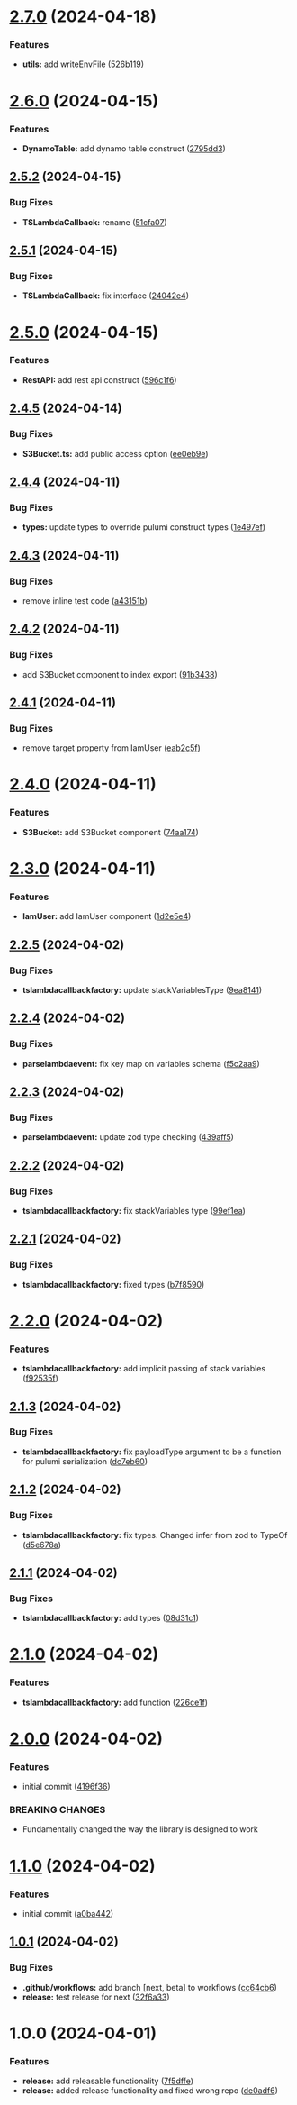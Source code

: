 # [2.7.0](https://github.com/thinairthings/air-pulumi/compare/v2.6.0...v2.7.0) (2024-04-18)


### Features

* **utils:** add writeEnvFile ([526b119](https://github.com/thinairthings/air-pulumi/commit/526b119f8dda625624249801f3e956ba2d698d6c))

# [2.6.0](https://github.com/thinairthings/air-pulumi/compare/v2.5.2...v2.6.0) (2024-04-15)


### Features

* **DynamoTable:** add dynamo table construct ([2795dd3](https://github.com/thinairthings/air-pulumi/commit/2795dd38a3fe17c97f66fb1c335d003502b36438))

## [2.5.2](https://github.com/thinairthings/air-pulumi/compare/v2.5.1...v2.5.2) (2024-04-15)


### Bug Fixes

* **TSLambdaCallback:** rename ([51cfa07](https://github.com/thinairthings/air-pulumi/commit/51cfa071f4d6578956a1da1760b9e69afb3620f7))

## [2.5.1](https://github.com/thinairthings/air-pulumi/compare/v2.5.0...v2.5.1) (2024-04-15)


### Bug Fixes

* **TSLambdaCallback:** fix interface ([24042e4](https://github.com/thinairthings/air-pulumi/commit/24042e4ca7125b154efdb1cb545e26fcc0cde455))

# [2.5.0](https://github.com/thinairthings/air-pulumi/compare/v2.4.5...v2.5.0) (2024-04-15)


### Features

* **RestAPI:** add rest api construct ([596c1f6](https://github.com/thinairthings/air-pulumi/commit/596c1f6ebcc16ee8c7ce9e97b1f719dbc4b166f2))

## [2.4.5](https://github.com/thinairthings/air-pulumi/compare/v2.4.4...v2.4.5) (2024-04-14)


### Bug Fixes

* **S3Bucket.ts:** add public access option ([ee0eb9e](https://github.com/thinairthings/air-pulumi/commit/ee0eb9e142a508de5f7e861632756585a716b8fe))

## [2.4.4](https://github.com/thinairthings/air-pulumi/compare/v2.4.3...v2.4.4) (2024-04-11)


### Bug Fixes

* **types:** update types to override pulumi construct types ([1e497ef](https://github.com/thinairthings/air-pulumi/commit/1e497efdd94da11a17fc205ebad82b1a8c073571))

## [2.4.3](https://github.com/thinairthings/air-pulumi/compare/v2.4.2...v2.4.3) (2024-04-11)


### Bug Fixes

* remove inline test code ([a43151b](https://github.com/thinairthings/air-pulumi/commit/a43151bda68fa463dba856d2b61e9ce2293900a7))

## [2.4.2](https://github.com/thinairthings/air-pulumi/compare/v2.4.1...v2.4.2) (2024-04-11)


### Bug Fixes

* add S3Bucket component to index export ([91b3438](https://github.com/thinairthings/air-pulumi/commit/91b3438661cef14a96e2059bd39497dbc8a73ffd))

## [2.4.1](https://github.com/thinairthings/air-pulumi/compare/v2.4.0...v2.4.1) (2024-04-11)


### Bug Fixes

* remove target property from IamUser ([eab2c5f](https://github.com/thinairthings/air-pulumi/commit/eab2c5f8b7959c257972968fe80490afbdfb3362))

# [2.4.0](https://github.com/thinairthings/air-pulumi/compare/v2.3.0...v2.4.0) (2024-04-11)


### Features

* **S3Bucket:** add S3Bucket component ([74aa174](https://github.com/thinairthings/air-pulumi/commit/74aa17440eedc17ad0afc4f18019f30179775e32))

# [2.3.0](https://github.com/thinairthings/air-pulumi/compare/v2.2.5...v2.3.0) (2024-04-11)


### Features

* **IamUser:** add IamUser component ([1d2e5e4](https://github.com/thinairthings/air-pulumi/commit/1d2e5e42ecfd809a296838332b055a2f51af5709))

## [2.2.5](https://github.com/thinairthings/air-pulumi/compare/v2.2.4...v2.2.5) (2024-04-02)


### Bug Fixes

* **tslambdacallbackfactory:** update stackVariablesType ([9ea8141](https://github.com/thinairthings/air-pulumi/commit/9ea8141407f0c0837b0233e516ad5a7a01216aa5))

## [2.2.4](https://github.com/thinairthings/air-pulumi/compare/v2.2.3...v2.2.4) (2024-04-02)


### Bug Fixes

* **parselambdaevent:** fix key map on variables schema ([f5c2aa9](https://github.com/thinairthings/air-pulumi/commit/f5c2aa9148cf1ab34c813ff3b7bdb9302b211914))

## [2.2.3](https://github.com/thinairthings/air-pulumi/compare/v2.2.2...v2.2.3) (2024-04-02)


### Bug Fixes

* **parselambdaevent:** update zod type checking ([439aff5](https://github.com/thinairthings/air-pulumi/commit/439aff57a0a08a3b221a456bb1e246eea9c9ed61))

## [2.2.2](https://github.com/thinairthings/air-pulumi/compare/v2.2.1...v2.2.2) (2024-04-02)


### Bug Fixes

* **tslambdacallbackfactory:** fix stackVariables type ([99ef1ea](https://github.com/thinairthings/air-pulumi/commit/99ef1ea4cca982ba917d8e67a3044c98ad120800))

## [2.2.1](https://github.com/thinairthings/air-pulumi/compare/v2.2.0...v2.2.1) (2024-04-02)


### Bug Fixes

* **tslambdacallbackfactory:** fixed types ([b7f8590](https://github.com/thinairthings/air-pulumi/commit/b7f8590e96c90f5ee0a6e26e83bfb03743981004))

# [2.2.0](https://github.com/thinairthings/air-pulumi/compare/v2.1.3...v2.2.0) (2024-04-02)


### Features

* **tslambdacallbackfactory:** add implicit passing of stack variables ([f92535f](https://github.com/thinairthings/air-pulumi/commit/f92535f8958601d731d9a10fc85c8dfa96114ac8))

## [2.1.3](https://github.com/thinairthings/air-pulumi/compare/v2.1.2...v2.1.3) (2024-04-02)


### Bug Fixes

* **tslambdacallbackfactory:** fix payloadType argument to be a function for pulumi serialization ([dc7eb60](https://github.com/thinairthings/air-pulumi/commit/dc7eb60922a51caa4ae21c88f2c61cd93c402988))

## [2.1.2](https://github.com/thinairthings/air-pulumi/compare/v2.1.1...v2.1.2) (2024-04-02)


### Bug Fixes

* **tslambdacallbackfactory:** fix types. Changed infer from zod to TypeOf ([d5e678a](https://github.com/thinairthings/air-pulumi/commit/d5e678a71155ff728e1d7b696f7fb618e228a880))

## [2.1.1](https://github.com/thinairthings/air-pulumi/compare/v2.1.0...v2.1.1) (2024-04-02)


### Bug Fixes

* **tslambdacallbackfactory:** add types ([08d31c1](https://github.com/thinairthings/air-pulumi/commit/08d31c1b1b41e097303db02928d252d99203c7da))

# [2.1.0](https://github.com/thinairthings/air-pulumi/compare/v2.0.0...v2.1.0) (2024-04-02)


### Features

* **tslambdacallbackfactory:** add function ([226ce1f](https://github.com/thinairthings/air-pulumi/commit/226ce1fa879c5639eb844f7142162255f6e9369c))

# [2.0.0](https://github.com/thinairthings/air-pulumi/compare/v1.1.0...v2.0.0) (2024-04-02)


### Features

* initial commit ([4196f36](https://github.com/thinairthings/air-pulumi/commit/4196f3635545de79a82b8fa4577164e76b4a6311))


### BREAKING CHANGES

* Fundamentally changed the way the library is designed to work

# [1.1.0](https://github.com/thinairthings/air-pulumi/compare/v1.0.1...v1.1.0) (2024-04-02)


### Features

* initial commit ([a0ba442](https://github.com/thinairthings/air-pulumi/commit/a0ba4427e8a4982f1e94df6c2e89bccc8ad08fe7))

## [1.0.1](https://github.com/thinairthings/air-pulumi/compare/v1.0.0...v1.0.1) (2024-04-02)


### Bug Fixes

* **.github/workflows:** add branch [next, beta] to workflows ([cc64cb6](https://github.com/thinairthings/air-pulumi/commit/cc64cb6823b108a07d27bc2eb508e82cff928811))
* **release:** test release for next ([32f6a33](https://github.com/thinairthings/air-pulumi/commit/32f6a330d6bd4336d572d2288178b8e9758a2670))

# 1.0.0 (2024-04-01)


### Features

* **release:** add releasable functionality ([7f5dffe](https://github.com/thinairthings/air-pulumi/commit/7f5dffe260e0b8f9c4af597ec8d6ad186afdbcce))
* **release:** added release functionality and fixed wrong repo ([de0adf6](https://github.com/thinairthings/air-pulumi/commit/de0adf6c9ba5de20b23601e6a4454dcc76607517))
